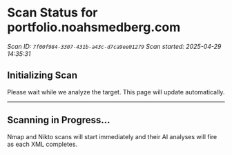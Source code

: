 # Scan Status for portfolio.noahsmedberg.com

*Scan ID: `7f00f984-3307-431b-a43c-d7ca9ee01279`*
*Scan started: 2025-04-29 14:35:31*

## Initializing Scan

Please wait while we analyze the target. This page will update automatically.

---

## Scanning in Progress...

Nmap and Nikto scans will start immediately and their AI analyses will fire as each XML completes.

